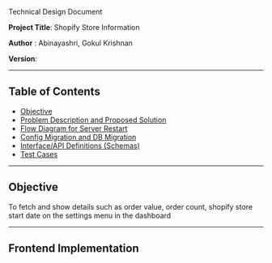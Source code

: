 Technical Design Document

**Project Title**: Shopify Store Information 

**Author** : Abinayashri, Gokul Krishnan

**Version**:

---

## Table of Contents

- [Objective](#objective)
- [Problem Description and Proposed Solution](#problem-description-and-proposed-solution)
- [Flow Diagram for Server Restart](#flow-diagram-for-server-restart)
- [Config Migration and DB Migration](#config-migration-and-db-migration)
- [Interface/API Definitions (Schemas)](#interfaceapi-definitions-schemas)
- [Test Cases](#test-cases)
  
---

## **Objective**

  To fetch and show details such as order value, order count, shopify store start date on the settings menu in the dashboard
  
---

## **Frontend Implementation**

